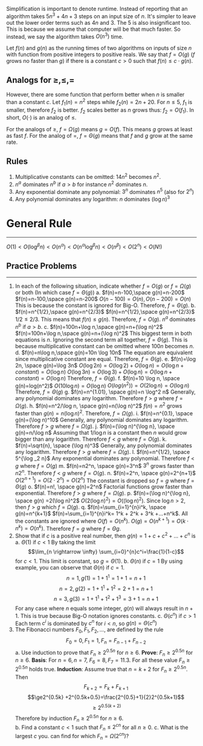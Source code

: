 Simplification is important to denote runtime. Instead of reporting that an algorithm takes $5n^3+4n+3$ steps on an input size of $n$. It's simpler to leave out the lower order terms such as $4n$ and $3$. The 5 is also insignificant too. This is because we assume that computer will be that much faster. So instead, we say the algorithm takes $O(n^3)$ time. 

Let $f(n)$ and $g(n)$ as the running times of two algorithms on inputs of size $n$ with function from positive integers to positive reals. We say that $f=O(g)$ ($f$ grows no faster than $g$) if there is a constant $c>0$ such that $f(n)\le c\cdot g(n)$.

## Analogs for $\ge, \le, =$
However, there are some function that perform better when $n$ is smaller than a constant $c$. Let $f_1(n)=n^2$ steps while $f_2(n)=2n+20$. For $n \le 5$, $f_1$ is smaller, therefore $f_2$ is better. $f_2$ scales better as $n$ grows thus: $f_2 = O(f_1)$. In short, $O(\cdot)$ is an analog of $\le$. 

For the analogs of $\ge$, $f=\Omega (g)$ means $g=O(f)$. This means $g$ grows at least as fast $f$.  For the analog of $=$, $f=\Theta (g)$ means that $f$ and $g$ grow at the same rate.

## Rules
1. Multiplicative constants can be omitted: $14n^2$ becomes $n^2$.
2. $n^a$ dominates $n^b$ if $a>b$ for instance $n^2$ dominates $n$. 
3. Any exponential dominate any polynomial: $3^n$ dominates $n^5$ (also for $2^n$)
4. Any polynomial dominates any logarithm: $n$ dominates $(\log n)^3$ 

# General Rule
___
$O(1)<O(\log^\beta n)<O(n^{\alpha})<O(n^{\alpha}\log^\beta n)<O(n^{\beta})<O(2^n)<O(N!)$

## Practice Problems
____
1. In each of the following situation, indicate whether $f=O(g)$ or $f=\Omega(g)$ or both (In which case $f=\Theta(g)$)
	a. $f(n)=n-100,\space g(n)=n-200$
		$f(n)=n-100,\space g(n)=n-200$
		$O(n-100)=O(n), O(n-200)=O(n)$ This is because the constant is ignored for Big-O. 
		Therefore, $f=\Theta(g)$.
	b. $f(n)=n^{1/2},\space g(n)=n^{2/3}$ 
		$f(n)=n^{1/2},\space g(n)=n^{2/3}$ 
		$1/2 \le 2/3$. This means that $f(n) \le g(n)$. Therefore, $f=O(g)$. $n^a$ dominates $n^b$ if $a>b$. 
	c. $f(n)=100n+\log n,\space g(n)=n+(\log n)^2$
		$f(n)=100n+\log n,\space g(n)=n+(\log n)^2$
		This biggest term in both equations is $n$. Ignoring the second term all together, $f=\Theta(g)$. This is because multiplicative constant can be omitted where $100n$ becomes $n$. 
	d. $f(n)=n\log n,\space g(n)=10n \log 10n$
		The equation are equivalent since multiplicative constant are equal. Therefore, $f=\Theta(g)$. 
	e. $f(n)=\log 2n, \space g(n)=\log 3n$
		$O(\log 2n)=O(\log 2)+O(\log n)=O(\log n + constant)=O(\log n)$ 
		$O(\log 3n)=O(\log 3)+O(\log n)=O(\log n + constant)=O(\log n)$ 
		Therefore, $f=\Theta(g)$.
	f. $f(n)=10 \log n, \space g(n)=log(n^2)$ 
		$O(10\log n) =O(\log n)$
		$O(log(n^2))=O(2\log n)=O(\log n)$
		Therefore, $f=\Theta(g)$ 
	g. $f(n)=n^{1.01}, \space g(n)=n \log^2 n$ 
		Generally, any polynomial dominates any logarithm. Therefore $f>g$ where $f=\Omega (g)$.
	h. $f(n)=n^2/\log n, \space g(n)=n(\log n)^2$ 
		$f(n)= n^2$ grows faster than $g(n)=n(\log n)^2$. Therefore, $f=\Omega (g)$.
	i. $f(n)=n^{0.1}, \space g(n)=(\log n)^10$
		Generally, any polynomial dominates any logarithm. Therefore $f>g$ where $f=\Omega (g)$.
	j. $f(n)=(\log n)^{\log n}, \space g(n)=n/\log n$
		Assuming that $1/ \log n$ is a constant then $n$ would grow bigger than any logarithm. Therefore $f<g$ where $f=O(g)$.
	k. $f(n)=\sqrt{n}, \space (\log n)^3$
		Generally, any polynomial dominates any logarithm. Therefore $f>g$ where $f=\Omega (g)$.
	l. $f(n)=n^{1/2}, \space 5^{\log _2 n}$ 
		Any exponential dominates any polynomial. Therefore $f<g$ where $f=O(g)$ 
	m. $f(n)=n2^n, \space g(n)=3^n$
		$3^n$ grows faster than $n2^n$. Therefore $f<g$ where $f=O(g)$. 
	n. $f(n)=2^n, \space g(n)=2^{n+1}$
		$O(2^{n+1})=O(2 \cdot 2^n)=O(2^n)$ The constant is dropped so $f=g$ where $f=\Theta (g)$ 
	o. $f(n)=n!, \space g(n)=2^n$ 
		Factorial functions grow faster than exponential. Therefore $f>g$ where $f=\Omega (g)$.
	p. $f(n)=(\log n)^{\log n}, \space g(n) =2(\log n)^2$
		$O(2(\log n)^2)=O((\log n)^2)$. Since $\log n>2$,  then $f>g$ which $f = \Omega (g)$.
	q. $f(n)=\sum_{i=1}^{n}i^k, \space g(n)=n^{k+1}$ 
		$f(n)=\sum_{i=1}^{n}i^k= 1^k + 2^k + 3^k +...+n^k$. All the constants are ignored where $O(f)=O(n^k)$.
		$O(g)=O(n^{k+1})=O(k\cdot n^k)=O(n^k)$. 
		Therefore $f=g$ where $f=\Theta g$.
2. Show that if $c$ is a positive real number, then $g(n)=1+c+c^2+...+c^n$ is 
	a. $\Theta(1)$ if $c<1$
		By taking the limit $$\lim_{n \rightarrow \infty} \sum_{i=0}^{n}c^i=\frac{1}{1-c}$$ for $c<1$. This limit is constant, so $g=\Theta(1)$.
	b. $\Theta(n)$ if $c=1$ 
		By using example, you can observe that $\Theta(n)$ if $c=1$. 
		$$n=1, g(1)=1+1^1=1+1=n+1$$
		$$n=2, g(2)=1+1^1+1^2=2+1=n+1$$
		$$n=3, g(3)=1+1^1+1^2+1^3=3+1=n+1$$
		For any case where $n$ equals some integer, $g(n)$ will always result in $n+1$. This is true because Big-O notation ignores constants. 
	c. $\Theta (c^n)$ if $c>1$
		Each term $c^i$ is dominated by $c^n$ for $i<n$, so $g(n)=\Theta(c^n)$
3. The Fibonacci numbers $F_0,F_1,F_2,...,$ are defined by the rule 
   $$F_0=0,F_1=1, F_n=F_{n-1}+F_{n-2}$$
	a. Use induction to prove that $F_n \ge 2^{0.5n}$ for $n\ge6$.
		**Prove**:  $F_n \ge 2^{0.5n}$ for $n\ge6$.
		**Basis**: For $n=6, n=7$, $F_6=8, F_7=11.3$. For all these value $F_n \ge 2^{0.5n}$ holds true.
		**Induction**: Assume true that $n=k+2$ for $F_n\ge2^{0.5n}$. Then
		$$F_{k+2}=F_k+F_{k+1}$$
		$$\ge2^{0.5k} +2^{0.5k+0.5}=\frac{2^{0.5}+1}{2}2^{0.5k+1}$$
		$$\ge2^{0.5(k+2)}$$
		Therefore by induction $F_n\ge 2^{0.5n}$ for $n\ge6$. 		
	b. Find a constant $c<1$ such that $F_n \le 2^{cn}$ for all $n\ge0$. 
	c. What is the largest $c$ you. can find for which $F_n=\Omega (2^{cn})$?
	   